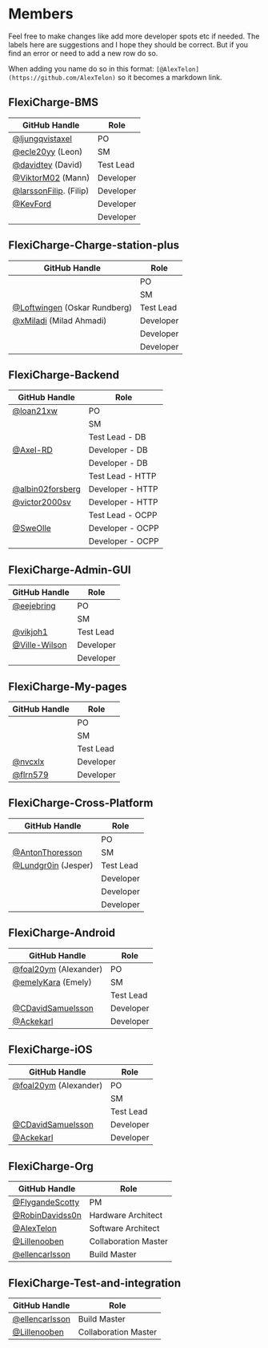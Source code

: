 # Members
Feel free to make changes like add more developer spots etc if needed. The labels here are suggestions and I hope they should be correct. But if you find an error or need to add a new row do so.

When adding you name do so in this format: `[@AlexTelon](https://github.com/AlexTelon)` so it becomes a markdown link.

## FlexiCharge-BMS
| GitHub Handle | Role |
|---------------|------|
|[@ljungqvistaxel](https://github.com/ljungqvistaxel)|  PO  |
| [@ecle20yy](https://github.com/ecle20yy) (Leon)  |  SM  |
| [@davidtey](https://github.com/davidtey) (David) |  Test Lead  |
| [@ViktorM02](https://github.com/ViktorM02) (Mann) |  Developer  |
| [@larssonFilip](https://github.com/LarssonFilip). (Filip)  |  Developer  |
|  [@KevFord](https://github.com/KevFord)             |  Developer  |
|               |  Developer  |
## FlexiCharge-Charge-station-plus
| GitHub Handle | Role |
|---------------|------|
|               |  PO  |
|               |  SM  |
|  [@Loftwingen](https://github.com/Loftwingen) (Oskar Rundberg)|  Test Lead  |
|  [@xMiladi](https://github.com/xmiladi) (Milad Ahmadi)|  Developer  |
|               |  Developer  |
|               |  Developer  |

## FlexiCharge-Backend
| GitHub Handle | Role |
|---------------|------|
| [@loan21xw](https://github.com/loan21xw)    |  PO  |
|               |  SM  |
|               |  Test Lead - DB |
| [@Axel-RD](https://github.com/Axel-RD) |  Developer - DB |
|               |  Developer - DB |
|               |  Test Lead - HTTP |
|[@albin02forsberg](https://github.com/albin02forsberg)              |  Developer - HTTP |
|[@victor2000sv](https://github.com/victor2000sv)        |  Developer - HTTP |
|               |  Test Lead - OCPP |
|[@SweOlle](https://github.com/SweOlle)|  Developer - OCPP |
|               |  Developer - OCPP |


## FlexiCharge-Admin-GUI
| GitHub Handle | Role |
|---------------|------|
|   [@eejebring](https://github.com/eejebring)            |  PO  |
|               |  SM  |
| [@vikjoh1](https://github.com/vikjoh1)    |  Test Lead  |
| [@Ville-Wilson](https://github.com/Ville-Wilson)              |  Developer  |
|               |  Developer  |

## FlexiCharge-My-pages
| GitHub Handle | Role |
|---------------|------|
|               |  PO  |
|               |  SM  |
|               |  Test Lead  |
|   [@nvcxlx](https://github.com/nvcxlx) |  Developer  |
| [@flrn579](https://github.com/flrn579) |  Developer  |

## FlexiCharge-Cross-Platform
| GitHub Handle | Role |
|---------------|------|
|               |  PO  |
| [@AntonThoresson](https://github.com/AntonThoresson)    |  SM  |
| [@Lundgr0in](https://github.com/Lundgr0in) (Jesper) |  Test Lead  |
|               |  Developer  |
|               |  Developer  |
|               |  Developer  |

## FlexiCharge-Android
| GitHub Handle | Role |
|---------------|------|
| [@foal20ym](https://github.com/foal20ym) (Alexander) |  PO  |
| [@emelyKara](https://github.com/emelyKara) (Emely) |  SM  |
|               |  Test Lead  |
|[@CDavidSamuelsson](https://github.com/CDavidSamuelsson)               |  Developer  |
|     [@Ackekarl](https://github.com/Ackekarl)          |  Developer  |

## FlexiCharge-iOS
| GitHub Handle | Role |
|---------------|------|
| [@foal20ym](https://github.com/foal20ym) (Alexander) |  PO  |
|               |  SM  |
|               |  Test Lead  |
|[@CDavidSamuelsson](https://github.com/CDavidSamuelsson)               |  Developer  |
|[@Ackekarl](https://github.com/Ackekarl)          |  Developer  |

## FlexiCharge-Org
| GitHub Handle | Role |
|---------------|------|
| [@FlygandeScotty](https://github.com/FlygandeScotty)    |   PM   |
| [@RobinDavidss0n](https://github.com/RobinDavidss0n)    |  Hardware Architect    |
| [@AlexTelon](https://github.com/AlexTelon)    |  Software Architect    |
| [@Lillenooben](https://github.com/Lillenooben)    |  Collaboration Master    |
| [@ellencarlsson](https://github.com/ellencarlsson)              |  Build Master    |

## FlexiCharge-Test-and-integration
| GitHub Handle | Role |
|---------------|------|
| [@ellencarlsson](https://github.com/ellencarlsson)              |   Build Master   |
| [@Lillenooben](https://github.com/Lillenooben)    |  Collaboration Master    |
